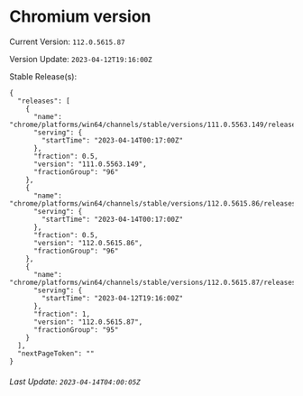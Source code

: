 # Chromium version

Current Version: `112.0.5615.87`

Version Update: `2023-04-12T19:16:00Z`

Stable Release(s):
```
{
  "releases": [
    {
      "name": "chrome/platforms/win64/channels/stable/versions/111.0.5563.149/releases/1681431420",
      "serving": {
        "startTime": "2023-04-14T00:17:00Z"
      },
      "fraction": 0.5,
      "version": "111.0.5563.149",
      "fractionGroup": "96"
    },
    {
      "name": "chrome/platforms/win64/channels/stable/versions/112.0.5615.86/releases/1681431420",
      "serving": {
        "startTime": "2023-04-14T00:17:00Z"
      },
      "fraction": 0.5,
      "version": "112.0.5615.86",
      "fractionGroup": "96"
    },
    {
      "name": "chrome/platforms/win64/channels/stable/versions/112.0.5615.87/releases/1681326960",
      "serving": {
        "startTime": "2023-04-12T19:16:00Z"
      },
      "fraction": 1,
      "version": "112.0.5615.87",
      "fractionGroup": "95"
    }
  ],
  "nextPageToken": ""
}
```

###### Last Update: `2023-04-14T04:00:05Z`
        